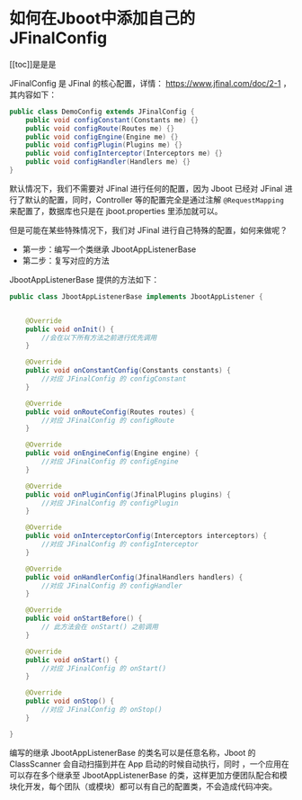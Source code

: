 # 如何在Jboot中添加自己的 JFinalConfig

[[toc]]是是是

JFinalConfig 是 JFinal 的核心配置，详情： https://www.jfinal.com/doc/2-1 ，其内容如下：

```java
public class DemoConfig extends JFinalConfig {
    public void configConstant(Constants me) {}
    public void configRoute(Routes me) {}
    public void configEngine(Engine me) {}
    public void configPlugin(Plugins me) {}
    public void configInterceptor(Interceptors me) {}
    public void configHandler(Handlers me) {}
}
```

默认情况下，我们不需要对 JFinal 进行任何的配置，因为 Jboot 已经对 JFinal 进行了默认的配置，同时，Controller 等的配置完全是通过注解
`@RequestMapping` 来配置了，数据库也只是在 jboot.properties 里添加就可以。


但是可能在某些特殊情况下，我们对 JFinal 进行自己特殊的配置，如何来做呢？

- 第一步：编写一个类继承 JbootAppListenerBase 
- 第二步：复写对应的方法


JbootAppListenerBase 提供的方法如下：

```java
public class JbootAppListenerBase implements JbootAppListener {


    @Override
    public void onInit() { 
        //会在以下所有方法之前进行优先调用
    }

    @Override
    public void onConstantConfig(Constants constants) { 
        //对应 JFinalConfig 的 configConstant
    }

    @Override
    public void onRouteConfig(Routes routes) {
        //对应 JFinalConfig 的 configRoute
    }

    @Override
    public void onEngineConfig(Engine engine) {
        //对应 JFinalConfig 的 configEngine
    }

    @Override
    public void onPluginConfig(JfinalPlugins plugins) {
        //对应 JFinalConfig 的 configPlugin
    }

    @Override
    public void onInterceptorConfig(Interceptors interceptors) {
        //对应 JFinalConfig 的 configInterceptor
    }

    @Override
    public void onHandlerConfig(JfinalHandlers handlers) {
        //对应 JFinalConfig 的 configHandler
    }

    @Override
    public void onStartBefore() {
        // 此方法会在 onStart() 之前调用
    }

    @Override
    public void onStart() {
        //对应 JFinalConfig 的 onStart()
    }

    @Override
    public void onStop() {
        //对应 JFinalConfig 的 onStop()
    }

}
```

编写的继承 JbootAppListenerBase 的类名可以是任意名称，Jboot 的 ClassScanner 会自动扫描到并在 App 启动的时候自动执行，同时 ，一个应用在可以存在多个继承至 JbootAppListenerBase 的类，这样更加方便团队配合和模块化开发，每个团队（或模块）都可以有自己的配置类，不会造成代码冲突。
